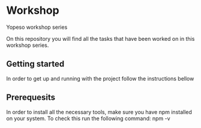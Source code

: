 # Workshop
Yopeso workshop series

On this repository you will find all the tasks that have been worked on in this workshop series.

## Getting started

In order to get up and running with the project follow the instructions bellow

## Prerequesits

In order to install all the necessary tools, make sure you have npm installed on your system.
To check this run the following command: npm -v
